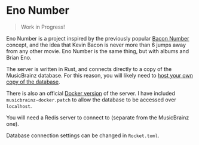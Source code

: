# Eno Number

> Work in Progress!

Eno Number is a project inspired by the previously popular 
[Bacon Number](https://en.wikipedia.org/wiki/Six_Degrees_of_Kevin_Bacon) concept, and the idea that Kevin Bacon
is never more than 6 jumps away from any other movie. Eno Number is the same thing, but with albums and Brian Eno.

The server is written in Rust, and connects directly to a copy of the MusicBrainz database. 
For this reason, you will likely need to [host your own copy of the database](https://musicbrainz.org/doc/MusicBrainz_Database/Download). 

There is also an official [Docker version](https://github.com/metabrainz/musicbrainz-docker) of the server.
I have included `musicbrainz-docker.patch` to allow the database to be accessed over `localhost`.

You will need a Redis server to connect to (separate from the MusicBrainz one). 

Database connection settings can be changed in `Rocket.toml`.
